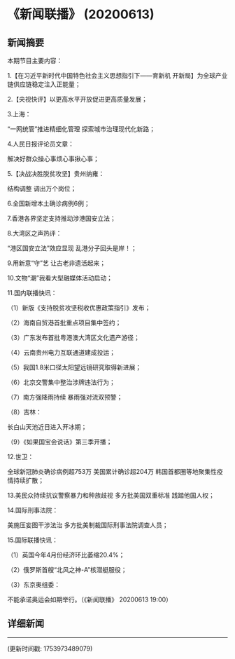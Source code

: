 # 《新闻联播》 (20200613)

## 新闻摘要

本期节目主要内容：

1.【在习近平新时代中国特色社会主义思想指引下——育新机 开新局】为全球产业链供应链稳定注入正能量；

2.【央视快评】以更高水平开放促进更高质量发展；

3.上海：

“一网统管”推进精细化管理 探索城市治理现代化新路；

4.人民日报评论员文章：

解决好群众操心事烦心事揪心事；

5.【决战决胜脱贫攻坚】贵州纳雍：

结构调整 调出万个岗位；

6.全国新增本土确诊病例6例；

7.香港各界坚定支持推动涉港国安立法；

8.大湾区之声热评：

“港区国安立法”效应显现 乱港分子回头是岸！；

9.用新意“守”艺 让古老非遗活起来；

10.文物“潮”我看大型融媒体活动启动；

11.国内联播快讯：

（1）新版《支持脱贫攻坚税收优惠政策指引》发布；

（2）海南自贸港首批重点项目集中签约；

（3）广东发布首批粤港澳大湾区文化遗产游径；

（4）云南贵州电力互联通道建成投运；

（5）我国1.8米口径太阳望远镜研究取得新进展；

（6）北京交警集中整治涉牌违法行为；

（7）南方强降雨持续 暴雨强对流双预警；

（8）吉林：

长白山天池近日进入开冰期；

（9）《如果国宝会说话》第三季开播；

12.世卫：

全球新冠肺炎确诊病例超753万 美国累计确诊超204万 韩国首都圈等地聚集性疫情持续扩散；

13.美民众持续抗议警察暴力和种族歧视 多方批美国双重标准 践踏他国人权；

14.国际刑事法院：

美施压妄图干涉法治 多方批美制裁国际刑事法院调查人员；

15.国际联播快讯：

（1）英国今年4月份经济环比萎缩20.4%；

（2）俄罗斯首艘“北风之神-A”核潜艇服役；

（3）东京奥组委：

不能承诺奥运会如期举行。（《新闻联播》 20200613 19:00）

## 详细新闻

---

(更新时间戳: 1753973489079)

